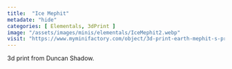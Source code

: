 ```yaml
---
title:  "Ice Mephit"
metadate: "hide"
categories: [ Elementals, 3dPrint ]
image: "/assets/images/minis/elementals/IceMephit2.webp"
visit: "https://www.myminifactory.com/object/3d-print-earth-mephit-s-pre-supported-148721"
---
```

3d print from Duncan Shadow.
